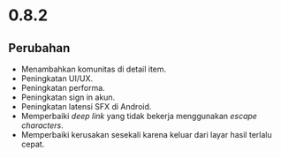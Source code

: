 # 0.8.2

## Perubahan

- Menambahkan komunitas di detail item.
- Peningkatan UI/UX.
- Peningkatan performa.
- Peningkatan sign in akun.
- Peningkatan latensi SFX di Android.
- Memperbaiki _deep link_ yang tidak bekerja menggunakan _escape characters_.
- Memperbaiki kerusakan sesekali karena keluar dari layar hasil terlalu cepat.
